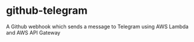 # github-telegram
A Github webhook which sends a message to Telegram using AWS Lambda and AWS API Gateway

